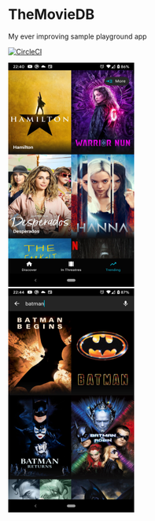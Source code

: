 # TheMovieDB
My ever improving sample playground app

[![CircleCI](https://circleci.com/gh/sanjeev1986/TheMovieDB/tree/master.svg?style=shield)](https://circleci.com/gh/sanjeev1986/TheMovieDB/tree/master)
<p align="left">
  <img src="https://github.com/sanjeev1986/TheMovieDB/blob/master/art/1.jpg" width="256" height="455">
  <img src="https://github.com/sanjeev1986/TheMovieDB/blob/master/art/2.jpg" width="256" height="455">
</p>
